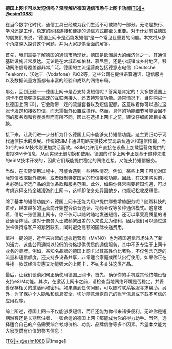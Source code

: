 **德国上网卡可以发短信吗？深度解析德国通信市场与上网卡功能[[TG💪+ @esim1088](https://t.me/s/esim1088)]**

在当今数字化时代，通信工具已经成为我们生活不可或缺的一部分。无论是旅行、学习还是工作，稳定的网络连接和便捷的通信方式都至关重要。对于计划前往德国的朋友们来说，“德国上网卡是否能发短信”是一个常见且重要的问题。本文将从多个角度深入探讨这个问题，并为大家提供全面的解答。

首先，我们需要了解德国的通信市场现状。德国是欧洲最大的经济体之一，其通信基础设施非常发达。无论是在大城市如柏林、慕尼黑，还是小城镇或乡村地区，移动网络信号覆盖都非常广泛。德国的主流运营商包括德意志电信（Deutsche Telekom）、沃达丰（Vodafone）和O2等，这些公司在提供语音通话、短信服务以及数据流量方面都有丰富的经验和成熟的网络布局。

那么，回到正题——德国上网卡是否支持发短信呢？答案是肯定的！大多数德国上网卡不仅能够提供高速的互联网接入，还支持短信功能。通常情况下，当你购买一张德国上网卡时，它会附带一定的流量套餐以及短信配额。这意味着你可以通过这张卡发送和接收短信，而无需额外设置或操作。然而，具体的功能细节可能会因不同的服务商和套餐类型而有所不同，因此在选择上网卡之前，建议仔细阅读相关条款。

接下来，让我们进一步分析为什么德国上网卡能够支持短信功能。这主要归功于现代通信技术的发展。传统的SIM卡通过电路交换技术实现语音通话和短信传输，而如今的eSIM技术则更加灵活高效。eSIM允许用户直接在设备上加载运营商提供的虚拟SIM卡信息，从而实现无缝切换和使用。德国的许多上网卡正是基于这种先进的eSIM技术开发的，因此它们既能提供稳定的网络连接，又能支持短信服务。

当然，在实际使用过程中，可能会遇到一些特殊情况。例如，某些上网卡可能对国际短信收取额外费用，或者限制特定国家的短信接收功能。因此，在决定购买前，务必确认所选产品的具体条款和服务范围。此外，如果你经常需要跨国沟通，可以考虑选择支持全球漫游的上网卡，这样即使身处异国他乡，也能轻松收发短信。

除了基本的短信功能外，德国上网卡还能为用户提供哪些增值服务呢？随着科技的进步，越来越多的运营商开始整合语音通话、视频会议等多种通信模式。这意味着，借助一张德国上网卡，你不仅可以随时随地发送短信，还可以享受高质量的语音通话体验。这对于商务人士或频繁出差的人来说尤为便利，因为他们可以通过这张卡保持与客户的紧密联系，同时避免高额的国际长途费用。

值得一提的是，近年来兴起的虚拟运营商（MVNO）也为德国通信市场注入了新的活力。这些公司通常以较低的价格提供优质的通信服务，其中不乏专注于上网卡业务的品牌。例如，某知名品牌的德国上网卡以其高性价比著称，不仅包含充足的流量和短信额度，还支持多设备共享，非常适合家庭或团队出行使用。如果你正在寻找一款既经济实惠又功能强大的上网卡，不妨多关注这类产品。

最后，让我们谈谈如何正确使用德国上网卡。首先，确保你的手机或其他终端设备支持eSIM功能。其次，在激活上网卡之前，请检查当地网络环境是否稳定，并妥善保存相关的激活码和密码。如果遇到任何问题，可以随时联系客服寻求帮助。另外，为了保护个人隐私和信息安全，切勿随意泄露自己的账号信息或下载不可信的应用程序。

综上所述，德国上网卡不仅能够发短信，而且还能为你带来诸多便利。无论你是短期游客还是长期居住者，一张合适的德国上网卡都能成为你的得力助手。当然，选择适合自己的产品需要综合考虑价格、功能、品牌信誉等多个因素。希望本文能为大家提供有价值的参考信息！

[[TG💪+ @esim1088](https://t.me/s/esim1088) ![Image](https://i.postimg.cc/4NQfJmqS/Snipaste-2025-05-13-00-14-12.png)]